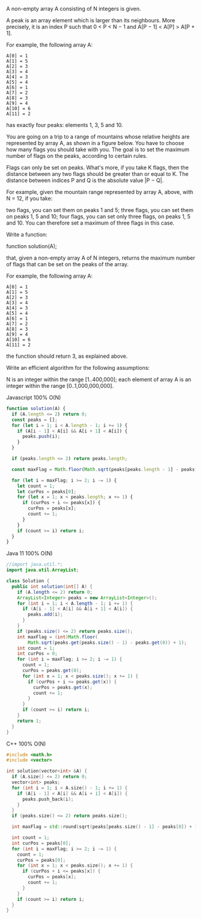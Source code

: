 A non-empty array A consisting of N integers is given.

A peak is an array element which is larger than its neighbours. More precisely, it is an index P such that 0 < P < N − 1 and A[P − 1] < A[P] > A[P + 1].

For example, the following array A:

    A[0] = 1
    A[1] = 5
    A[2] = 3
    A[3] = 4
    A[4] = 3
    A[5] = 4
    A[6] = 1
    A[7] = 2
    A[8] = 3
    A[9] = 4
    A[10] = 6
    A[11] = 2
has exactly four peaks: elements 1, 3, 5 and 10.

You are going on a trip to a range of mountains whose relative heights are represented by array A, as shown in a figure below. You have to choose how many flags you should take with you. The goal is to set the maximum number of flags on the peaks, according to certain rules.



Flags can only be set on peaks. What's more, if you take K flags, then the distance between any two flags should be greater than or equal to K. The distance between indices P and Q is the absolute value |P − Q|.

For example, given the mountain range represented by array A, above, with N = 12, if you take:

two flags, you can set them on peaks 1 and 5;
three flags, you can set them on peaks 1, 5 and 10;
four flags, you can set only three flags, on peaks 1, 5 and 10.
You can therefore set a maximum of three flags in this case.

Write a function:

function solution(A);

that, given a non-empty array A of N integers, returns the maximum number of flags that can be set on the peaks of the array.

For example, the following array A:

    A[0] = 1
    A[1] = 5
    A[2] = 3
    A[3] = 4
    A[4] = 3
    A[5] = 4
    A[6] = 1
    A[7] = 2
    A[8] = 3
    A[9] = 4
    A[10] = 6
    A[11] = 2
the function should return 3, as explained above.

Write an efficient algorithm for the following assumptions:

N is an integer within the range [1..400,000];
each element of array A is an integer within the range [0..1,000,000,000].

Javascript 100% O(N)
```javascript
function solution(A) {
  if (A.length <= 2) return 0;
  const peaks = [];
  for (let i = 1; i < A.length - 1; i += 1) {
    if (A[i - 1] < A[i] && A[i + 1] < A[i]) {
      peaks.push(i);
    }
  }

  if (peaks.length <= 2) return peaks.length;

  const maxFlag = Math.floor(Math.sqrt(peaks[peaks.length - 1] - peaks[0]) + 1);

  for (let i = maxFlag; i >= 2; i -= 1) {
    let count = 1;
    let curPos = peaks[0];
    for (let x = 1; x < peaks.length; x += 1) {
      if (curPos + i <= peaks[x]) {
        curPos = peaks[x];
        count += 1;
      }
    }
    if (count >= i) return i;
  }
}

```

Java 11 100% O(N)
```java
//import java.util.*;
import java.util.ArrayList;

class Solution {
  public int solution(int[] A) {
    if (A.length <= 2) return 0;
    ArrayList<Integer> peaks = new ArrayList<Integer>();
    for (int i = 1; i < A.length - 1; i += 1) {
      if (A[i - 1] < A[i] && A[i + 1] < A[i]) {
        peaks.add(i);
      }
    }
    if (peaks.size() <= 2) return peaks.size();
    int maxFlag = (int)Math.floor(
        Math.sqrt(peaks.get(peaks.size() - 1) - peaks.get(0)) + 1);
    int count = 1;
    int curPos = 0;
    for (int i = maxFlag; i >= 2; i -= 1) {
      count = 1;
      curPos = peaks.get(0);
      for (int x = 1; x < peaks.size(); x += 1) {
        if (curPos + i <= peaks.get(x)) {
          curPos = peaks.get(x);
          count += 1;
        }
      }
      if (count >= i) return i;
    }
    return 1;
  }
}
```


C++ 100% O(N)
```c++
#include <math.h>
#include <vector>

int solution(vector<int> &A) {
  if (A.size() <= 2) return 0;
  vector<int> peaks;
  for (int i = 1; i < A.size() - 1; i += 1) {
    if (A[i - 1] < A[i] && A[i + 1] < A[i]) {
      peaks.push_back(i);
    }
  }
  if (peaks.size() <= 2) return peaks.size();

  int maxFlag = std::round(sqrt(peaks[peaks.size() - 1] - peaks[0]) + 1);

  int count = 1;
  int curPos = peaks[0];
  for (int i = maxFlag; i >= 2; i -= 1) {
    count = 1;
    curPos = peaks[0];
    for (int x = 1; x < peaks.size(); x += 1) {
      if (curPos + i <= peaks[x]) {
        curPos = peaks[x];
        count += 1;
      }
    }
    if (count >= i) return i;
  }
}
```